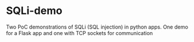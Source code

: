 # SQLi-demo
Two PoC demonstrations of SQLi (SQL injection) in python apps. One demo for a Flask app and one with TCP sockets for communication
